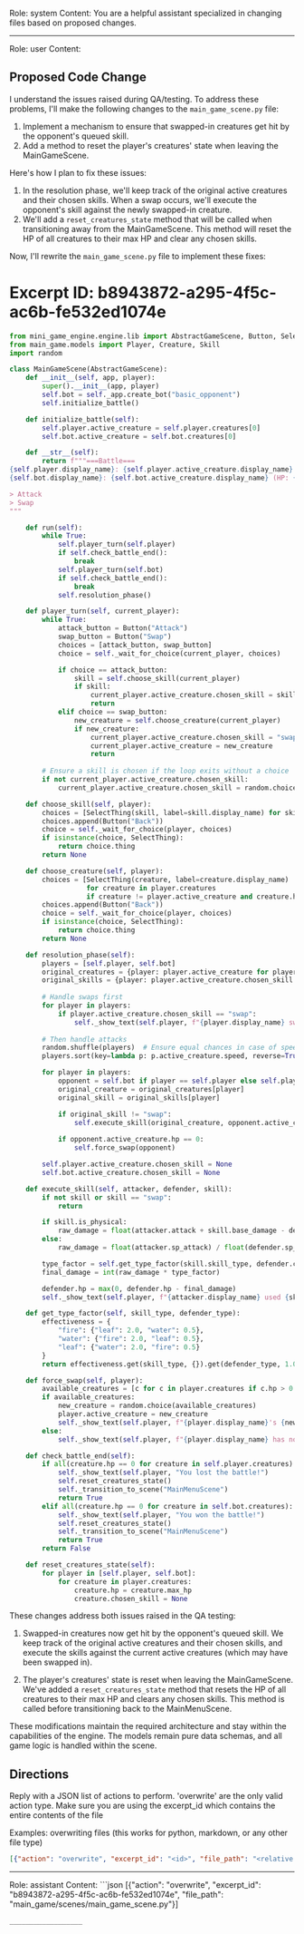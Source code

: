 Role: system
Content: You are a helpful assistant specialized in changing files based on proposed changes.
__________________
Role: user
Content: 
## Proposed Code Change
I understand the issues raised during QA/testing. To address these problems, I'll make the following changes to the `main_game_scene.py` file:

1. Implement a mechanism to ensure that swapped-in creatures get hit by the opponent's queued skill.
2. Add a method to reset the player's creatures' state when leaving the MainGameScene.

Here's how I plan to fix these issues:

1. In the resolution phase, we'll keep track of the original active creatures and their chosen skills. When a swap occurs, we'll execute the opponent's skill against the newly swapped-in creature.
2. We'll add a `reset_creatures_state` method that will be called when transitioning away from the MainGameScene. This method will reset the HP of all creatures to their max HP and clear any chosen skills.

Now, I'll rewrite the `main_game_scene.py` file to implement these fixes:

# Excerpt ID: b8943872-a295-4f5c-ac6b-fe532ed1074e
```python main_game/scenes/main_game_scene.py
from mini_game_engine.engine.lib import AbstractGameScene, Button, SelectThing
from main_game.models import Player, Creature, Skill
import random

class MainGameScene(AbstractGameScene):
    def __init__(self, app, player):
        super().__init__(app, player)
        self.bot = self._app.create_bot("basic_opponent")
        self.initialize_battle()

    def initialize_battle(self):
        self.player.active_creature = self.player.creatures[0]
        self.bot.active_creature = self.bot.creatures[0]

    def __str__(self):
        return f"""===Battle===
{self.player.display_name}: {self.player.active_creature.display_name} (HP: {self.player.active_creature.hp}/{self.player.active_creature.max_hp})
{self.bot.display_name}: {self.bot.active_creature.display_name} (HP: {self.bot.active_creature.hp}/{self.bot.active_creature.max_hp})

> Attack
> Swap
"""

    def run(self):
        while True:
            self.player_turn(self.player)
            if self.check_battle_end():
                break
            self.player_turn(self.bot)
            if self.check_battle_end():
                break
            self.resolution_phase()

    def player_turn(self, current_player):
        while True:
            attack_button = Button("Attack")
            swap_button = Button("Swap")
            choices = [attack_button, swap_button]
            choice = self._wait_for_choice(current_player, choices)

            if choice == attack_button:
                skill = self.choose_skill(current_player)
                if skill:
                    current_player.active_creature.chosen_skill = skill
                    return
            elif choice == swap_button:
                new_creature = self.choose_creature(current_player)
                if new_creature:
                    current_player.active_creature.chosen_skill = "swap"
                    current_player.active_creature = new_creature
                    return
            
        # Ensure a skill is chosen if the loop exits without a choice
        if not current_player.active_creature.chosen_skill:
            current_player.active_creature.chosen_skill = random.choice(current_player.active_creature.skills)

    def choose_skill(self, player):
        choices = [SelectThing(skill, label=skill.display_name) for skill in player.active_creature.skills]
        choices.append(Button("Back"))
        choice = self._wait_for_choice(player, choices)
        if isinstance(choice, SelectThing):
            return choice.thing
        return None

    def choose_creature(self, player):
        choices = [SelectThing(creature, label=creature.display_name) 
                   for creature in player.creatures 
                   if creature != player.active_creature and creature.hp > 0]
        choices.append(Button("Back"))
        choice = self._wait_for_choice(player, choices)
        if isinstance(choice, SelectThing):
            return choice.thing
        return None

    def resolution_phase(self):
        players = [self.player, self.bot]
        original_creatures = {player: player.active_creature for player in players}
        original_skills = {player: player.active_creature.chosen_skill for player in players}
        
        # Handle swaps first
        for player in players:
            if player.active_creature.chosen_skill == "swap":
                self._show_text(self.player, f"{player.display_name} swapped their creature!")
        
        # Then handle attacks
        random.shuffle(players)  # Ensure equal chances in case of speed tie
        players.sort(key=lambda p: p.active_creature.speed, reverse=True)

        for player in players:
            opponent = self.bot if player == self.player else self.player
            original_creature = original_creatures[player]
            original_skill = original_skills[player]

            if original_skill != "swap":
                self.execute_skill(original_creature, opponent.active_creature, original_skill)
            
            if opponent.active_creature.hp == 0:
                self.force_swap(opponent)

        self.player.active_creature.chosen_skill = None
        self.bot.active_creature.chosen_skill = None

    def execute_skill(self, attacker, defender, skill):
        if not skill or skill == "swap":
            return

        if skill.is_physical:
            raw_damage = float(attacker.attack + skill.base_damage - defender.defense)
        else:
            raw_damage = float(attacker.sp_attack) / float(defender.sp_defense) * float(skill.base_damage)

        type_factor = self.get_type_factor(skill.skill_type, defender.creature_type)
        final_damage = int(raw_damage * type_factor)

        defender.hp = max(0, defender.hp - final_damage)
        self._show_text(self.player, f"{attacker.display_name} used {skill.display_name} and dealt {final_damage} damage to {defender.display_name}!")

    def get_type_factor(self, skill_type, defender_type):
        effectiveness = {
            "fire": {"leaf": 2.0, "water": 0.5},
            "water": {"fire": 2.0, "leaf": 0.5},
            "leaf": {"water": 2.0, "fire": 0.5}
        }
        return effectiveness.get(skill_type, {}).get(defender_type, 1.0)

    def force_swap(self, player):
        available_creatures = [c for c in player.creatures if c.hp > 0 and c != player.active_creature]
        if available_creatures:
            new_creature = random.choice(available_creatures)
            player.active_creature = new_creature
            self._show_text(self.player, f"{player.display_name}'s {new_creature.display_name} was sent out!")
        else:
            self._show_text(self.player, f"{player.display_name} has no more creatures available!")

    def check_battle_end(self):
        if all(creature.hp == 0 for creature in self.player.creatures):
            self._show_text(self.player, "You lost the battle!")
            self.reset_creatures_state()
            self._transition_to_scene("MainMenuScene")
            return True
        elif all(creature.hp == 0 for creature in self.bot.creatures):
            self._show_text(self.player, "You won the battle!")
            self.reset_creatures_state()
            self._transition_to_scene("MainMenuScene")
            return True
        return False

    def reset_creatures_state(self):
        for player in [self.player, self.bot]:
            for creature in player.creatures:
                creature.hp = creature.max_hp
                creature.chosen_skill = None
```

These changes address both issues raised in the QA testing:

1. Swapped-in creatures now get hit by the opponent's queued skill. We keep track of the original active creatures and their chosen skills, and execute the skills against the current active creatures (which may have been swapped in).

2. The player's creatures' state is reset when leaving the MainGameScene. We've added a `reset_creatures_state` method that resets the HP of all creatures to their max HP and clears any chosen skills. This method is called before transitioning back to the MainMenuScene.

These modifications maintain the required architecture and stay within the capabilities of the engine. The models remain pure data schemas, and all game logic is handled within the scene.

## Directions
Reply with a JSON list of actions to perform. 'overwrite' are the only valid action type. 
Make sure you are using the excerpt_id which contains the entire contents of the file

Examples:
overwriting files (this works for python, markdown, or any other file type)
```json output_example1
[{"action": "overwrite", "excerpt_id": "<id>", "file_path": "<relative file path>"}]
```

__________________
Role: assistant
Content: ```json
[{"action": "overwrite", "excerpt_id": "b8943872-a295-4f5c-ac6b-fe532ed1074e", "file_path": "main_game/scenes/main_game_scene.py"}]
```
__________________
